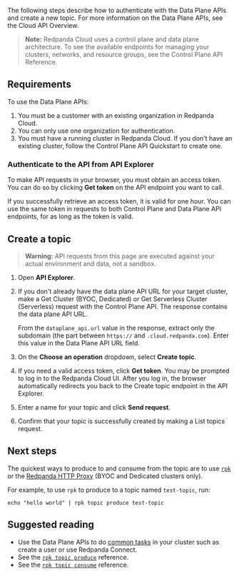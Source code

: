 The following steps describe how to authenticate with the Data Plane APIs and create a new topic. For more information on the Data Plane APIs, see the Cloud API Overview.

> **Note:** Redpanda Cloud uses a control plane and data plane architecture. To see the available endpoints for managing your clusters, networks, and resource groups, see the Control Plane API Reference.

## Requirements

To use the Data Plane APIs:

1. You must be a customer with an existing organization in Redpanda Cloud.
2. You can only use one organization for authentication.
3. You must have a running cluster in Redpanda Cloud. If you don't have an existing cluster, follow the Control Plane API Quickstart to create one. 

### Authenticate to the API from API Explorer

To make API requests in your browser, you must obtain an access token. You can do so by clicking **Get token** on the API endpoint you want to call.

If you successfully retrieve an access token, it is valid for one hour. You can use the same token in requests to both Control Plane and Data Plane API endpoints, for as long as the token is valid.

## Create a topic

> **Warning:** API requests from this page are executed against your actual environment and data, not a sandbox.

1. Open **API Explorer**.

1. If you don't already have the data plane API URL for your target cluster, make a Get Cluster (BYOC, Dedicated) or Get Serverless Cluster (Serverless) request with the Control Plane API. The response contains the data plane API URL.

   From the `dataplane_api.url` value in the response, extract only the subdomain (the part between `https://` and `.cloud.redpanda.com`). Enter this value in the Data Plane API URL field.

1. On the **Choose an operation** dropdown, select **Create topic**.

1. If you need a valid access token, click **Get token**. You may be prompted to log in to the Redpanda Cloud UI. After you log in, the browser automatically redirects you back to the Create topic endpoint in the API Explorer.

1. Enter a name for your topic and click **Send request**.

1. Confirm that your topic is successfully created by making a List topics request.

## Next steps

The quickest ways to produce to and consume from the topic are to use [`rpk`](https://docs.redpanda.com/redpanda-cloud/manage/rpk/rpk-install/) or the [Redpanda HTTP Proxy](https://docs.redpanda.com/api/doc/http-proxy) (BYOC and Dedicated clusters only).

For example, to use `rpk` to produce to a topic named `test-topic`, run:

```
echo "hello world" | rpk topic produce test-topic
```

## Suggested reading

- Use the Data Plane APIs to do [common tasks](https://docs.redpanda.com/redpanda-cloud/manage/api/cloud-dataplane-api) in your cluster such as create a user or use Redpanda Connect.
- See the [`rpk topic produce`](https://docs.redpanda.com/redpanda-cloud/reference/rpk/rpk-topic/rpk-topic-produce/) reference.
- See the [`rpk topic consume`](https://docs.redpanda.com/redpanda-cloud/reference/rpk/rpk-topic/rpk-topic-consume/) reference.

